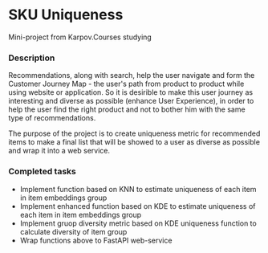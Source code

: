 # SKU Uniqueness
Mini-project from Karpov.Courses studying

### Description
Recommendations, along with search, help the user navigate and form the Customer Journey Map - the user's path from product to product while using website or application. So it is desirible to make this user journey as interesting and diverse as possible (enhance User Experience), in order to  help the user find the right product and not to bother him with the same type of recommendations.

The purpose of the project is to create uniqueness metric for recommended items to make a final list that will be showed to a user as diverse as possible and wrap it into a web service.

### Completed tasks
- Implement function based on KNN to estimate uniqueness of each item in item embeddings group
- Implement enhanced function based on KDE to estimate uniqueness of each item in item embeddings group
- Implement gruop diversity metric based on KDE uniqueness function to calculate diversity of item group
- Wrap functions above to FastAPI web-service
